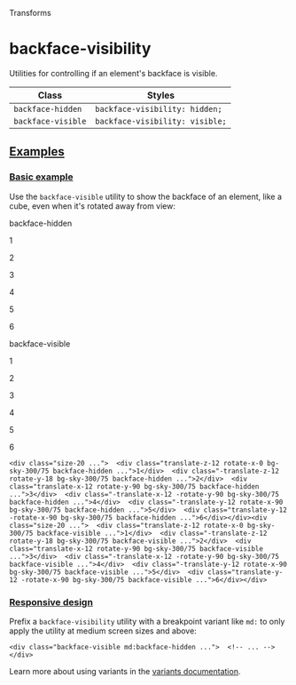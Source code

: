 Transforms

# backface-visibility

Utilities for controlling if an element's backface is visible.

| Class              | Styles                          |
| ------------------ | ------------------------------- |
| `backface-hidden`  | `backface-visibility: hidden;`  |
| `backface-visible` | `backface-visibility: visible;` |

## [Examples](#examples)

### [Basic example](#basic-example)

Use the `backface-visible` utility to show the backface of an element, like a cube, even when it's rotated away from view:

backface-hidden

1

2

3

4

5

6

backface-visible

1

2

3

4

5

6

```
<div class="size-20 ...">  <div class="translate-z-12 rotate-x-0 bg-sky-300/75 backface-hidden ...">1</div>  <div class="-translate-z-12 rotate-y-18 bg-sky-300/75 backface-hidden ...">2</div>  <div class="translate-x-12 rotate-y-90 bg-sky-300/75 backface-hidden ...">3</div>  <div class="-translate-x-12 -rotate-y-90 bg-sky-300/75 backface-hidden ...">4</div>  <div class="-translate-y-12 rotate-x-90 bg-sky-300/75 backface-hidden ...">5</div>  <div class="translate-y-12 -rotate-x-90 bg-sky-300/75 backface-hidden ...">6</div></div><div class="size-20 ...">  <div class="translate-z-12 rotate-x-0 bg-sky-300/75 backface-visible ...">1</div>  <div class="-translate-z-12 rotate-y-18 bg-sky-300/75 backface-visible ...">2</div>  <div class="translate-x-12 rotate-y-90 bg-sky-300/75 backface-visible ...">3</div>  <div class="-translate-x-12 -rotate-y-90 bg-sky-300/75 backface-visible ...">4</div>  <div class="-translate-y-12 rotate-x-90 bg-sky-300/75 backface-visible ...">5</div>  <div class="translate-y-12 -rotate-x-90 bg-sky-300/75 backface-visible ...">6</div></div>
```

### [Responsive design](#responsive-design)

Prefix a `backface-visibility` utility with a breakpoint variant like `md:` to only apply the utility at medium screen sizes and above:

```
<div class="backface-visible md:backface-hidden ...">  <!-- ... --></div>
```

Learn more about using variants in the [variants documentation](/docs/hover-focus-and-other-states).
